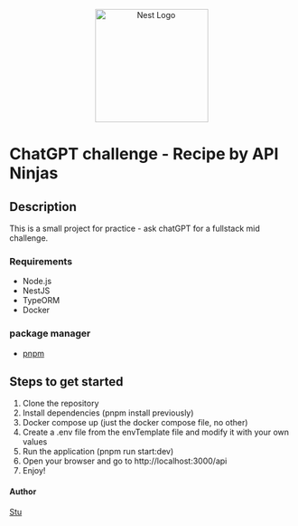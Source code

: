 <p align="center">
  <a href="http://nestjs.com/" target="blank"><img src="https://nestjs.com/img/logo-small.svg" width="200" alt="Nest Logo" /></a>
</p>

# ChatGPT challenge - Recipe by API Ninjas

## Description

This is a small project for practice - ask chatGPT for a fullstack mid challenge.

### Requirements

- Node.js
- NestJS
- TypeORM
- Docker

### package manager

- [pnpm](https://pnpm.io/)

## Steps to get started

1. Clone the repository
2. Install dependencies (pnpm install previously)
3. Docker compose up (just the docker compose file, no other)
3. Create a .env file from the envTemplate file and modify it with your own values
4. Run the application (pnpm run start:dev)
5. Open your browser and go to http://localhost:3000/api
6. Enjoy!




#### Author
[Stu](https://github.com/is-stu)